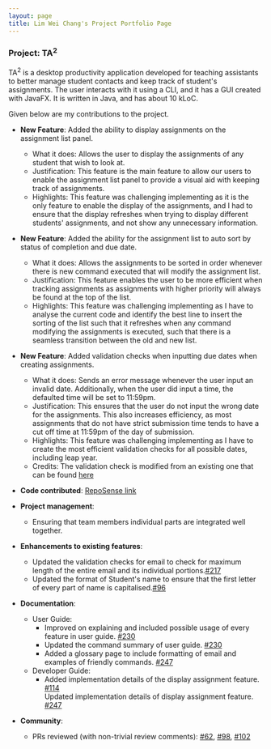 ```yaml
---
layout: page
title: Lim Wei Chang's Project Portfolio Page
---
```


### Project: TA<sup>2</sup>

TA<sup>2</sup> is a desktop productivity application developed for teaching assistants to better manage student contacts and keep track of student's assignments.
The user interacts with it using a CLI, and it has a GUI created with JavaFX. It is written in Java, and has about 10 kLoC.

Given below are my contributions to the project.

* **New Feature**: Added the ability to display assignments on the assignment list panel.
  * What it does: Allows the user to display the assignments of any student that wish to look at.
  * Justification: This feature is the main feature to allow our users to enable the assignment list panel to provide a visual aid with keeping track of assignments.
  * Highlights: This feature was challenging implementing as it is the only feature to enable the display of the assignments,
    and I had to ensure that the display refreshes when trying to display different students' assignments,
    and not show any unnecessary information.

* **New Feature**: Added the ability for the assignment list to auto sort by status of completion and due date.
  * What it does: Allows the assignments to be sorted in order whenever there is new command executed that will modify the assignment list.
  * Justification: This feature enables the user to be more efficient when tracking assignments as assignments with higher priority will always be found at the top of the list.
  * Highlights: This feature was challenging implementing as I have to analyse the current code and identify the best line to insert the sorting of the list such that it refreshes when
    any command modifying the assignments is executed, such that there is a seamless transition between the old and new list.

* **New Feature**: Added validation checks when inputting due dates when creating assignments.
  * What it does: Sends an error message whenever the user input an invalid date. Additionally, when the user did input a time, the defaulted time will be set to 11:59pm.
  * Justification: This ensures that the user do not input the wrong date for the assignments. This also increases efficiency,
    as most assignments that do not have strict submission time tends to have a cut off time at 11:59pm of the day of submission.
  * Highlights: This feature was challenging implementing as I have to create the most efficient validation checks for all possible dates, including leap year.
  * Credits: The validation check is modified from an existing one that can be found [here](https://stackoverflow.com/questions/4374185/regular-expression-match-to-test-for-a-valid-year)

* **Code contributed**: [RepoSense link](https://nus-cs2103-ay2122s1.github.io/tp-dashboard/?search=&sort=groupTitle&sortWithin=title&timeframe=commit&mergegroup=&groupSelect=groupByRepos&breakdown=true&checkedFileTypes=docs~functional-code~test-code~other&since=2021-09-17&tabOpen=true&tabType=authorship&tabAuthor=weichang18&tabRepo=AY2122S1-CS2103T-T13-2%2Ftp%5Bmaster%5D&authorshipIsMergeGroup=false&authorshipFileTypes=docs~functional-code~test-code&authorshipIsBinaryFileTypeChecked=false)

* **Project management**:
  * Ensuring that team members individual parts are integrated well together.

* **Enhancements to existing features**:
  * Updated the validation checks for email to check for maximum length of the entire email and its individual portions.[\#217](https://github.com/AY2122S1-CS2103T-T13-2/tp/pull/217)
  * Updated the format of Student's name to ensure that the first letter of every part of name is capitalised.[\#96](https://github.com/AY2122S1-CS2103T-T13-2/tp/pull/96)

* **Documentation**:
  * User Guide:
    * Improved on explaining and included possible usage of every feature in user guide. [\#230](https://github.com/AY2122S1-CS2103T-T13-2/tp/pull/230)
    * Updated the command summary of user guide. [\#230](https://github.com/AY2122S1-CS2103T-T13-2/tp/pull/230)
    * Added a glossary page to include formatting of email and examples of friendly commands. [\#247](https://github.com/AY2122S1-CS2103T-T13-2/tp/pull/247)
  * Developer Guide:
    * Added implementation details of the display assignment feature. [\#114](https://github.com/AY2122S1-CS2103T-T13-2/tp/pull/114) <br>
      Updated implementation details of display assignment feature. [\#247](https://github.com/AY2122S1-CS2103T-T13-2/tp/pull/247)

* **Community**:
  * PRs reviewed (with non-trivial review comments): [\#62](https://github.com/AY2122S1-CS2103T-T13-2/tp/pull/62), [\#98](https://github.com/AY2122S1-CS2103T-T13-2/tp/pull/98), [\#102](https://github.com/AY2122S1-CS2103T-T13-2/tp/pull/102)
  